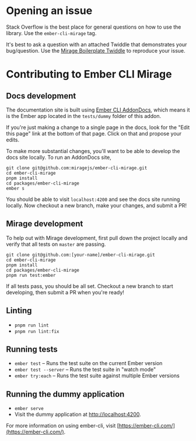 # Opening an issue

Stack Overflow is the best place for general questions on how to use the library. Use the `ember-cli-mirage` tag.

It's best to ask a question with an attached Twiddle that demonstrates your bug/question. Use the [Mirage Boilerplate Twiddle](https://ember-twiddle.com/eedfd390d8394d54d5bfd0ed988a5d0f) to reproduce your issue.

# Contributing to Ember CLI Mirage

## Docs development

The documentation site is built using [Ember CLI AddonDocs](https://ember-learn.github.io/ember-cli-addon-docs/), which means it is the Ember app located in the `tests/dummy` folder of this addon.

If you're just making a change to a single page in the docs, look for the "Edit this page" link at the bottom of that page. Click on that and propose your edits.

To make more substantial changes, you'll want to be able to develop the docs site locally. To run an AddonDocs site,

```shell
git clone git@github.com:miragejs/ember-cli-mirage.git
cd ember-cli-mirage
pnpm install
cd packages/ember-cli-mirage
ember s
```

You should be able to visit `localhost:4200` and see the docs site running locally. Now checkout a new branch, make your changes, and submit a PR!

## Mirage development

To help out with Mirage development, first pull down the project locally and verify that all tests on `master` are passing.

```
git clone git@github.com:[your-name]/ember-cli-mirage.git
cd ember-cli-mirage
pnpm install
cd packages/ember-cli-mirage
pnpm run test:ember
```

If all tests pass, you should be all set. Checkout a new branch to start developing, then submit a PR when you're ready!

## Linting

* `pnpm run lint`
* `pnpm run lint:fix`

## Running tests

* `ember test` – Runs the test suite on the current Ember version
* `ember test --server` – Runs the test suite in "watch mode"
* `ember try:each` – Runs the test suite against multiple Ember versions

## Running the dummy application

* `ember serve`
* Visit the dummy application at [http://localhost:4200](http://localhost:4200).

For more information on using ember-cli, visit [https://ember-cli.com/](https://ember-cli.com/).
